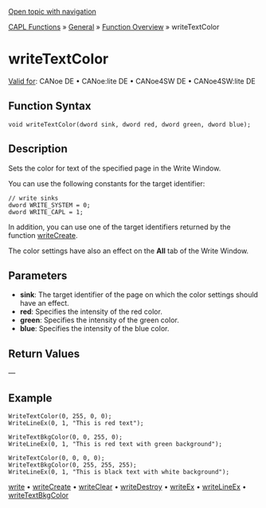 [Open topic with navigation](../../../../../CANoeDEFamily.htm#Topics/CAPLFunctions/Other/Functions/CAPLfunctionWriteTextColor.md)

[CAPL Functions](../../CAPLfunctions.md) » [General](../CAPLGeneralStartPage.md) » [Function Overview](../CAPLfunctionsGeneralOverview.md) » writeTextColor

# writeTextColor

[Valid for](../../../Shared/FeatureAvailability.md): CANoe DE • CANoe:lite DE • CANoe4SW DE • CANoe4SW:lite DE

## Function Syntax

```plaintext
void writeTextColor(dword sink, dword red, dword green, dword blue);
```

## Description

Sets the color for text of the specified page in the Write Window.

You can use the following constants for the target identifier:

```plaintext
// write sinks
dword WRITE_SYSTEM = 0;
dword WRITE_CAPL = 1;
```

In addition, you can use one of the target identifiers returned by the function [writeCreate](CAPLfunctionWriteCreate.md).

The color settings have also an effect on the **All** tab of the Write Window.

## Parameters

- **sink**: The target identifier of the page on which the color settings should have an effect.
- **red**: Specifies the intensity of the red color.
- **green**: Specifies the intensity of the green color.
- **blue**: Specifies the intensity of the blue color.

## Return Values

—

## Example

```plaintext
WriteTextColor(0, 255, 0, 0);
WriteLineEx(0, 1, "This is red text");

WriteTextBkgColor(0, 0, 255, 0);
WriteLineEx(0, 1, "This is red text with green background");

WriteTextColor(0, 0, 0, 0);
WriteTextBkgColor(0, 255, 255, 255);
WriteLineEx(0, 1, "This is black text with white background");
```

[write](CAPLfunctionWrite.md) • [writeCreate](CAPLfunctionWriteCreate.md) • [writeClear](CAPLfunctionWriteClear.md) • [writeDestroy](CAPLfunctionWriteDestroy.md) • [writeEx](CAPLfunctionWriteEx.md) • [writeLineEx](CAPLfunctionWriteLineEx.md) • [writeTextBkgColor](CAPLfunctionWriteTextBkgColor.md)
